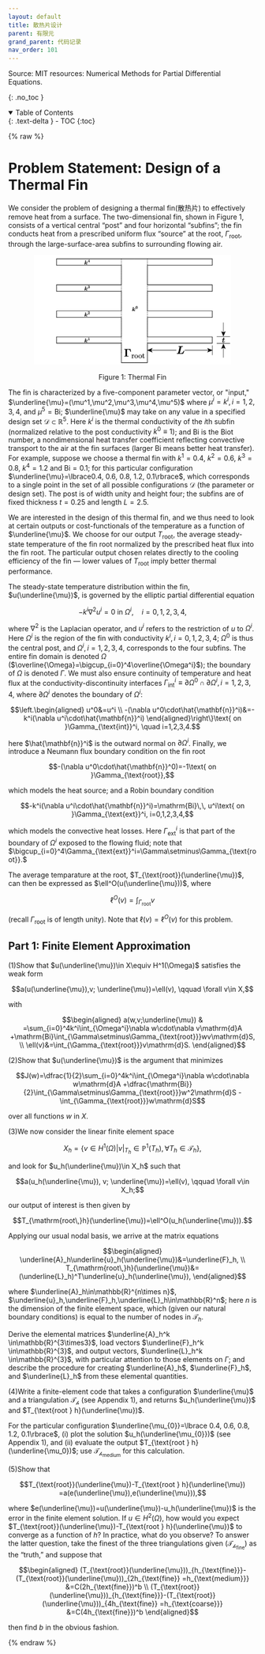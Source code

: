 ```yaml
---
layout: default
title: 散热片设计
parent: 有限元
grand_parent: 代码记录
nav_order: 101
---
```


Source: MIT resources:  Numerical Methods for Partial Differential Equations.

{: .no_toc }

<details open markdown="block">
  <summary>
    Table of Contents
  </summary>
  {: .text-delta }
- TOC
{:toc}
</details>

{% raw %}

# Problem Statement: Design of a Thermal Fin

We consider the problem of designing a thermal fin(散热片) to effectively remove heat from a surface.
The two-dimensional fin, shown in Figure 1, consists of a vertical central “post” and four horizontal
“subfins”; the fin conducts heat from a prescribed uniform flux “source” at the root, $\Gamma_{\text{root}}$, 
through the large-surface-area subfins to surrounding flowing air.


<div align = center>
<img src="/pics/ThermalFin.png" width = "400"/>

<br/>

Figure 1: Thermal Fin
</div>

The fin is characterized by a five-component parameter vector, or "input," 
$\underline{\mu}=(\mu^1,\mu^2,\mu^3,\mu^4,\mu^5)$ where $\mu^i=k^i, i=1,2,3,4$, 
and $\mu^5=\mathrm{Bi}$; $\underline{\mu}$ may take on any value in a specified design set
$\mathcal{D}\subset\mathbb{R}^5$. Here $k^i$ is the thermal conductivity of the $i$th subfin
(normalized relative to the post conductivity $k^0\equiv 1$);
and $\mathrm{Bi}$ is the Biot number, a nondimensional heat transfer coefficient reflecting convective
transport to the air at the fin surfaces (larger $\mathrm{Bi}$ means better heat transfer).
For example, suppose we choose a thermal fin with $k^1=0.4$, $k^2=0.6$, $k^3=0.8$, $k^4=1.2$
and $\mathrm{Bi}=0.1$; for this
particular configuration $\underline{\mu}=\lbrace0.4, 0.6, 0.8, 1.2, 0.1\rbrace$, 
which corresponds to a single point in the set of all possible configurations $\mathcal{D}$
(the parameter or design set). The post is of width unity and
height four; the subfins are of fixed thickness $t = 0.25$ and length $L = 2.5$.

We are interested in the design of this thermal fin, and we thus need to look at certain
outputs or cost-functionals of the temperature as a function of $\underline{\mu}$. We choose for our output
$T_{\text{root}}$, the average steady-state temperature of the fin root normalized by the prescribed heat
flux into the fin root. The particular output chosen relates directly to the cooling efficiency
of the fin — lower values of $T_{\text{root}}$ imply better thermal performance.

The steady-state temperature distribution
within the fin, $u(\underline{\mu})$, is governed by the elliptic partial differential equation

$$-k^i\nabla^2u^i=0\text{ in }\Omega^i, \quad i=0,1,2,3,4,$$

where $\nabla^2$ is the Laplacian operator, and $u^i$ refers to the restriction of $u$ to $\Omega^i$.
Here $\Omega^i$ is the region of the fin with conductivity $k^i, i=0,1,2,3,4$;
$\Omega^0$ is thus the central post, and $\Omega^i, i=1,2,3,4,$ corresponds to the four subfins.
The entire fin domain is denoted $\Omega$ ($\overline{\Omega}=\bigcup_{i=0}^4\overline{\Omega^i}$);
the boundary of $\Omega$ is denoted $\Gamma$. 
We must also ensure continuity of temperature and heat flux at the conductivity-discontinuity interfaces
$\Gamma_{\mathrm{int}}^i\equiv\partial\Omega^0\cap\partial\Omega^i, i=1,2,3,4$,
where $\partial\Omega^i$ denotes the boundary of $\Omega^i$:

$$\left.\begin{aligned}
u^0&=u^i \\
-(\nabla u^0\cdot\hat{\mathbf{n}}^i)&=-k^i(\nabla u^i\cdot\hat{\mathbf{n}}^i)
\end{aligned}\right\}\text{ on }\Gamma_{\text{int}}^i, \quad i=1,2,3,4.$$

here $\hat{\mathbf{n}}^i$ is the outward normal on $\partial\Omega^i$. 
Finally, we introduce a Neumann flux boundary condition on the fin root

$$-(\nabla u^0\cdot\hat{\mathbf{n}}^0)=-1\text{ on }\Gamma_{\text{root}},$$

which models the heat source; and a Robin boundary condition

$$-k^i(\nabla u^i\cdot\hat{\mathbf{n}}^i)=\mathrm{Bi}\,\, u^i\text{ on }\Gamma_{\text{ext}}^i, 
i=0,1,2,3,4,$$

which models the convective heat losses. Here $\Gamma_{\text{ext}}^i$ 
is that part of the boundary of $\Omega^i$ exposed to the flowing fluid;
note that $\bigcup_{i=0}^4\Gamma_{\text{ext}}^i=\Gamma\setminus\Gamma_{\text{root}}.$

The average temparature at the root, $T_{\text{root}}(\underline{\mu})$, 
can then be expressed as $\ell^O(u(\underline{\mu}))$, where 

$$\ell^O(v)=\int_{\Gamma_{\text{root}}}v$$

(recall $\Gamma_{\text{root}}$ is of length unity).
Note that $\ell(v)=\ell^O(v)$ for this problem.

## **Part 1: Finite Element Approximation**

(1)Show that $u(\underline{\mu})\in X\equiv H^1(\Omega)$ satisfies the weak form

$$a(u(\underline{\mu}),v; \underline{\mu})=\ell(v), \qquad \forall v\in X,$$

with 

$$\begin{aligned}
a(w,v;\underline{\mu}) & =\sum_{i=0}^4k^i\int_{\Omega^i}\nabla w\cdot\nabla v\mathrm{d}A
+\mathrm{Bi}\int_{\Gamma\setminus\Gamma_{\text{root}}}wv\mathrm{d}S, \\
\ell(v)&=\int_{\Gamma_{\text{root}}}v\mathrm{d}S.
\end{aligned}$$

(2)Show that $u(\underline{\mu})$ is the argument that minimizes

$$J(w)=\dfrac{1}{2}\sum_{i=0}^4k^i\int_{\Omega^i}\nabla w\cdot\nabla w\mathrm{d}A
+\dfrac{\mathrm{Bi}}{2}\int_{\Gamma\setminus\Gamma_{\text{root}}}w^2\mathrm{d}S
-\int_{\Gamma_{\text{root}}}w\mathrm{d}S$$

over all functions $w$ in $X$. 

(3)We now consider the linear finite element space

$$X_h=\left\{v\in H^1(\Omega)\Big| v|_{T_h}\in \mathbb{P}^1(T_h), \forall T_h\in\mathcal{T}_h\right\},$$

and look for $u_h(\underline{\mu})\in X_h$ such that

$$a(u_h(\underline{\mu}), v; \underline{\mu})=\ell(v), \qquad \forall v\in X_h;$$

our output of interest is then given by

$$T_{\mathrm{root\,}h}(\underline{\mu})=\ell^O(u_h(\underline{\mu})).$$

Applying our usual nodal basis, we arrive at the matrix equations

$$\begin{aligned}
\underline{A}_h\underline{u}_h(\underline{\mu})&=\underline{F}_h, \\
T_{\mathrm{root\,}h}(\underline{\mu})&=(\underline{L}_h)^T\underline{u}_h(\underline{\mu}), 
\end{aligned}$$

where $\underline{A}_h\in\mathbb{R}^{n\times n}$, $\underline{u}_h,\underline{F}_h,\underline{L}_h\in\mathbb{R}^n$;
here $n$ is the dimension of the finite element space, which (given our natural boundary conditions)
is equal to the number of nodes in $\mathcal{T}_h$.

Derive the elemental matrices $\underline{A}_h^k \in\mathbb{R}^{3\times3}$, 
load vectors $\underline{F}_h^k \in\mathbb{R}^{3}$, 
and output vectors, $\underline{L}_h^k \in\mathbb{R}^{3}$, 
with particular attention to those elements on $\Gamma$; and describe the procedure for creating 
$\underline{A}_h$, $\underline{F}_h$, and $\underline{L}_h$ from these elemental quantities.

(4)Write a finite-element code that takes a configuration $\underline{\mu}$ and a triangulation 
$\mathcal{T_{h}}$ (see Appendix 1), and returns $u_h(\underline{\mu})$ and $T_{\text{root } h}(\underline{\mu})$. 

For the particular configuration $\underline{\mu_{0}}=\lbrace 0.4, 0.6, 0.8, 1.2, 0.1\rbrace$, 
(i) plot the solution $u_h(\underline{\mu_{0}})$ (see Appendix 1), 
and (ii) evaluate the output $T_{\text{root } h}(\underline{\mu_0})$; use $\mathcal{T_{h_{\text{medium}}}}$ 
for this calculation.

(5)Show that 

$$T_{\text{root}}(\underline{\mu})-T_{\text{root } h}(\underline{\mu})
=a(e(\underline{\mu}),e(\underline{\mu})),$$

where $e(\underline{\mu})=u(\underline{\mu})-u_h(\underline{\mu})$ is  the error in the finite element solution. 
If $u\in H^2(\Omega)$, how would you expect $T_{\text{root}}(\underline{\mu})-T_{\text{root } h}(\underline{\mu})$
to converge as a function of $h$? In practice, what do you observe? To
answer the latter question, take the finest of the three triangulations given $(\mathcal{T_{h_{\text{fine}}}})$ 
as the “truth,” and suppose that

$$\begin{aligned}
(T_{\text{root}}(\underline{\mu}))_{h_{\text{fine}}}-(T_{\text{root}}(\underline{\mu}))_{2h_{\text{fine}}
=h_{\text{medium}}} &=C(2h_{\text{fine}})^b \\
(T_{\text{root}}(\underline{\mu}))_{h_{\text{fine}}}-(T_{\text{root}}(\underline{\mu}))_{4h_{\text{fine}}
=h_{\text{coarse}}} &=C(4h_{\text{fine}})^b 
\end{aligned}$$

then find $b$ in the obvious fashion.






{% endraw %}